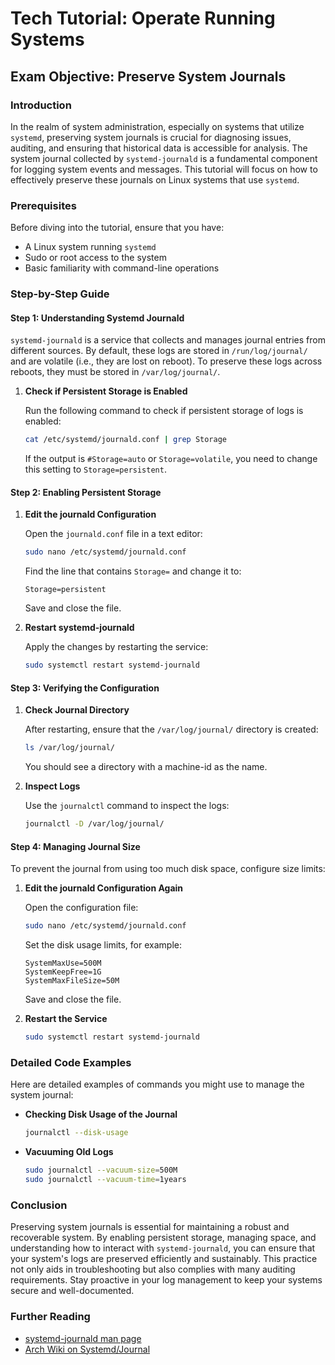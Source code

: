 # Tech Tutorial: Operate Running Systems

## Exam Objective: Preserve System Journals

### Introduction

In the realm of system administration, especially on systems that utilize `systemd`, preserving system journals is crucial for diagnosing issues, auditing, and ensuring that historical data is accessible for analysis. The system journal collected by `systemd-journald` is a fundamental component for logging system events and messages. This tutorial will focus on how to effectively preserve these journals on Linux systems that use `systemd`.

### Prerequisites

Before diving into the tutorial, ensure that you have:
- A Linux system running `systemd`
- Sudo or root access to the system
- Basic familiarity with command-line operations

### Step-by-Step Guide

#### Step 1: Understanding Systemd Journald

`systemd-journald` is a service that collects and manages journal entries from different sources. By default, these logs are stored in `/run/log/journal/` and are volatile (i.e., they are lost on reboot). To preserve these logs across reboots, they must be stored in `/var/log/journal/`.

1. **Check if Persistent Storage is Enabled**

   Run the following command to check if persistent storage of logs is enabled:
   ```bash
   cat /etc/systemd/journald.conf | grep Storage
   ```
   If the output is `#Storage=auto` or `Storage=volatile`, you need to change this setting to `Storage=persistent`.

#### Step 2: Enabling Persistent Storage

1. **Edit the journald Configuration**

   Open the `journald.conf` file in a text editor:
   ```bash
   sudo nano /etc/systemd/journald.conf
   ```
   Find the line that contains `Storage=` and change it to:
   ```
   Storage=persistent
   ```
   Save and close the file.

2. **Restart systemd-journald**

   Apply the changes by restarting the service:
   ```bash
   sudo systemctl restart systemd-journald
   ```

#### Step 3: Verifying the Configuration

1. **Check Journal Directory**

   After restarting, ensure that the `/var/log/journal/` directory is created:
   ```bash
   ls /var/log/journal/
   ```
   You should see a directory with a machine-id as the name.

2. **Inspect Logs**

   Use the `journalctl` command to inspect the logs:
   ```bash
   journalctl -D /var/log/journal/
   ```

#### Step 4: Managing Journal Size

To prevent the journal from using too much disk space, configure size limits:

1. **Edit the journald Configuration Again**

   Open the configuration file:
   ```bash
   sudo nano /etc/systemd/journald.conf
   ```
   Set the disk usage limits, for example:
   ```
   SystemMaxUse=500M
   SystemKeepFree=1G
   SystemMaxFileSize=50M
   ```
   Save and close the file.

2. **Restart the Service**

   ```bash
   sudo systemctl restart systemd-journald
   ```

### Detailed Code Examples

Here are detailed examples of commands you might use to manage the system journal:

- **Checking Disk Usage of the Journal**
  ```bash
  journalctl --disk-usage
  ```

- **Vacuuming Old Logs**
  ```bash
  sudo journalctl --vacuum-size=500M
  sudo journalctl --vacuum-time=1years
  ```

### Conclusion

Preserving system journals is essential for maintaining a robust and recoverable system. By enabling persistent storage, managing space, and understanding how to interact with `systemd-journald`, you can ensure that your system's logs are preserved efficiently and sustainably. This practice not only aids in troubleshooting but also complies with many auditing requirements. Stay proactive in your log management to keep your systems secure and well-documented.

### Further Reading

- [systemd-journald man page](https://www.freedesktop.org/software/systemd/man/journald.conf.html)
- [Arch Wiki on Systemd/Journal](https://wiki.archlinux.org/index.php/Systemd/Journal)